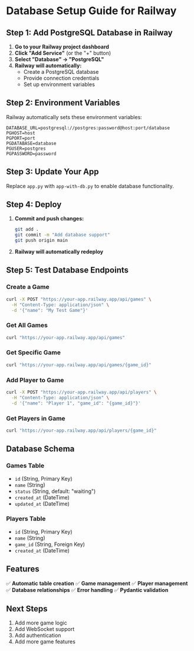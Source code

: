 # Database Setup Guide for Railway

## Step 1: Add PostgreSQL Database in Railway

1. **Go to your Railway project dashboard**
2. **Click "Add Service"** (or the "+" button)
3. **Select "Database" → "PostgreSQL"**
4. **Railway will automatically:**
   - Create a PostgreSQL database
   - Provide connection credentials
   - Set up environment variables

## Step 2: Environment Variables

Railway automatically sets these environment variables:

```env
DATABASE_URL=postgresql://postgres:password@host:port/database
PGHOST=host
PGPORT=port
PGDATABASE=database
PGUSER=postgres
PGPASSWORD=password
```

## Step 3: Update Your App

Replace `app.py` with `app-with-db.py` to enable database functionality.

## Step 4: Deploy

1. **Commit and push changes:**
   ```bash
   git add .
   git commit -m "Add database support"
   git push origin main
   ```

2. **Railway will automatically redeploy**

## Step 5: Test Database Endpoints

### Create a Game
```bash
curl -X POST "https://your-app.railway.app/api/games" \
  -H "Content-Type: application/json" \
  -d '{"name": "My Test Game"}'
```

### Get All Games
```bash
curl "https://your-app.railway.app/api/games"
```

### Get Specific Game
```bash
curl "https://your-app.railway.app/api/games/{game_id}"
```

### Add Player to Game
```bash
curl -X POST "https://your-app.railway.app/api/players" \
  -H "Content-Type: application/json" \
  -d '{"name": "Player 1", "game_id": "{game_id}"}'
```

### Get Players in Game
```bash
curl "https://your-app.railway.app/api/players/{game_id}"
```

## Database Schema

### Games Table
- `id` (String, Primary Key)
- `name` (String)
- `status` (String, default: "waiting")
- `created_at` (DateTime)
- `updated_at` (DateTime)

### Players Table
- `id` (String, Primary Key)
- `name` (String)
- `game_id` (String, Foreign Key)
- `created_at` (DateTime)

## Features

✅ **Automatic table creation**
✅ **Game management**
✅ **Player management**
✅ **Database relationships**
✅ **Error handling**
✅ **Pydantic validation**

## Next Steps

1. Add more game logic
2. Add WebSocket support
3. Add authentication
4. Add more game features
